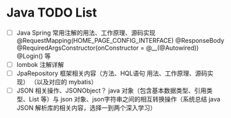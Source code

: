 # Java TODO List

- [ ]
    Java Spring 常用注解的用法、工作原理、源码实现
    @RequestMapping(HOME_PAGE_CONFIG_INTERFACE)
    @ResponseBody
    @RequiredArgsConstructor(onConstructor = @__(@Autowired))
    @Login()
    等
- [ ] lombok 注解详解
- [ ] JpaRepository 框架相关内容（方法、HQL语句 用法、工作原理、源码实现） （以及对应的 mybatis）
- [ ] JSON 相关操作、JSONObject？ java 对象（包含基本数据类型、引用类型、List 等）与 json 对象、json字符串之间的相互转换操作（系统总结 java JSON 解析库的相关内容，选择一到两个深入学习）
